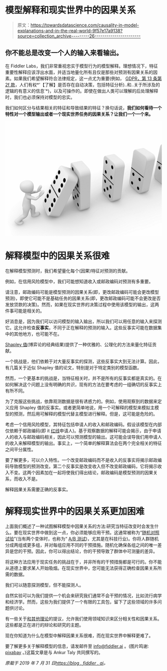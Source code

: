 # 模型解释和现实世界中的因果关系

> 原文：<https://towardsdatascience.com/causality-in-model-explanations-and-in-the-real-world-9f57e17a9138?source=collection_archive---------26----------------------->

## 你不能总是改变一个人的输入来看输出。

在 Fiddler Labs，我们非常重视忠实于模型行为的模型解释。理想情况下，特征重要性解释应该浮出水面，并适当地量化所有且仅是那些对预测有因果关系的因素。如果我们希望解释符合法律规定，这一点尤为重要(例如， [GDPR，第 13 条第 2f 款](https://gdpr-info.eu/art-22-gdpr/)，人们有权*'【了解】是否存在自动决策，包括特征分析)..和..关于所涉及的逻辑的有意义的信息'*)，以及可操作的。即使在做出人类可以理解的后处理解释时，我们也必须保持对模型的忠实。

我们如何区分与结果相关的特征和导致结果的特征？换句话说，**我们如何看待一个特性对一个模型输出或者一个现实世界任务的因果关系？让我们一个一个来。**

![](img/08667d090127aaa28fd5d96b77834fba.png)

# 解释模型中的因果关系很难

在解释模型预测时，我们希望量化每个(因果)特征对预测的贡献。

例如，在信用风险模型中，我们可能想知道收入或邮政编码对预测有多重要。

请注意，邮政编码可能是模型预测的因果关系(即，更改邮政编码可能会更改模型预测)，即使它可能不是基础任务的因果关系(即，更改邮政编码可能不会更改是否发放贷款的决策)。然而，如果在现实世界的决策过程中使用该模型的输出，这两件事可能是相关的。

好消息是，因为我们可以访问模型的输入输出，所以我们可以用任意的输入来探测它。这允许检查**反事实**，不同于正在解释的预测的输入。这些反事实可能在数据集中的其他地方，也可能不在。

[Shapley 值](https://en.wikipedia.org/wiki/Shapley_value)(博弈论的经典结果)提供了一种优雅的、公理化的方法来量化特征贡献。

一个挑战是，他们依赖于对大量反事实的探测，这些反事实大到无法计算。因此，有几篇关于近似 Shapley 值的论文，特别是对于特定类别的模型函数。

然而，一个更基本的挑战是，当特征相关时，并不是所有的反事实都是真实的。在如何解决这个问题上没有明确的共识，现有的方法在要考虑的一组确切的反事实上有所不同。

为了克服这些挑战，依靠观测数据是很有诱惑力的。例如，使用观察到的数据来定义应用 Shapley 值的反事实。或者更简单地说，用一个可解释的模型来模拟主模型的预测，然后用可解释的模型代替主模型进行解释。但是，这可能是危险的。

考虑一个信用风险模型，其特征包括申请人的收入和邮政编码。假设该模型在内部仅依赖于邮政编码(即 it [红线](https://en.wikipedia.org/wiki/Redlining)申请人)。基于观察数据的解释可能会揭示，由于申请人的收入与邮政编码相关，因此可以预测模型的输出。这可能会误导我们用申请人的收入来解释模型的输出。事实上，一个简单的解释算法会在两个完全相关的特征之间平分属性。

要了解更多，可以介入特性。一个改变邮政编码而不是收入的反事实将揭示邮政编码导致模型的预测改变。第二个反事实是改变收入但不改变邮政编码，它将揭示收入不变。这两个因素加在一起将使我们得出结论，邮政编码是模型预测的因果关系，而收入不是。

解释因果关系需要正确的反事实。

# 解释现实世界中的因果关系更加困难

上面我们概述了一种试图解释模型中因果关系的方法:研究当特征改变时会发生什么。要在现实世界中做到这一点，你必须能够应用干预。这通常被称为“[随机对照试验](https://en.wikipedia.org/wiki/Randomized_controlled_trial)”(当有两个变体时，也称为“ [A/B 测试](https://en.wikipedia.org/wiki/A/B_testing))，尤其是在科技行业)。你将人群随机分成两组或更多组，并对每组应用不同的干预措施。随机化确保各组之间的唯一差异是您的干预。因此，你可以得出结论，你的干预导致了群体中可测量的差异。

将这种方法应用于现实任务的挑战在于，并非所有的干预措施都是可行的。你不能从道德上要求某人开始吸烟。在现实世界中，您可能无法获得正确检查因果关系所需的数据。

我们可以随意探测模型，但不能探测人。

自然实验可以为我们提供一个机会来研究我们通常不会干预的情况，比如流行病学和经济学。然而，这些为我们提供了一个有限的工具包，留下了这些领域的许多问题供讨论。

有一些关于[和其他理论](https://en.wikipedia.org/wiki/Causality#Theories)的提议，允许我们使用领域知识来区分相关性和因果关系。这些都是正在进行的辩论和研究的主题。

现在你知道为什么在模型中解释因果关系很难，而在现实世界中解释更难了。

要了解更多关于解释模型的信息，请发邮件至 [info@fiddler.ai](mailto:info@fiddler.ai) 。(图片鸣谢: [pixabay](https://pixabay.com/illustrations/mikado-domino-stones-pay-steinchen-1013877/) 。)这篇文章是与 Ankur Taly 共同撰写的。

*原载于 2019 年 7 月 31 日*[*https://blog . fiddler . ai*](https://blog.fiddler.ai/2019/07/causality-in-model-explanations-and-in-the-real-world/)*。*
